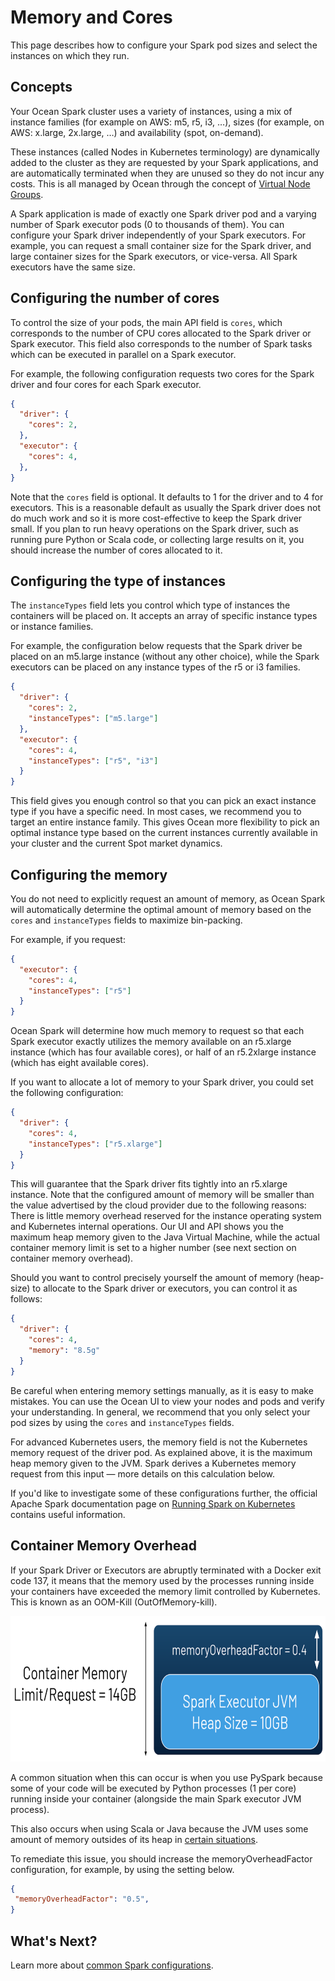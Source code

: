 # Memory and Cores

This page describes how to configure your Spark pod sizes and select the instances on which they run.

## Concepts

Your Ocean Spark cluster uses a variety of instances, using a mix of instance families (for example on AWS: m5, r5, i3, …), sizes (for example, on AWS: x.large, 2x.large, …) and availability (spot, on-demand).

These instances (called Nodes in Kubernetes terminology) are dynamically added to the cluster as they are requested by your Spark applications, and are automatically terminated when they are unused so they do not incur any costs. This is all managed by Ocean through the concept of [Virtual Node Groups](ocean/features/launch-specifications).

A Spark application is made of exactly one Spark driver pod and a varying number of Spark executor pods (0 to thousands of them). You can configure your Spark driver independently of your Spark executors. For example, you can request a small container size for the Spark driver, and large container sizes for the Spark executors, or vice-versa. All Spark executors have the same size.

## Configuring the number of cores

To control the size of your pods, the main API field is `cores`, which corresponds to the number of CPU cores allocated to the Spark driver or Spark executor. This field also corresponds to the number of Spark tasks which can be executed in parallel on a Spark executor.

For example, the following configuration requests two cores for the Spark driver and four cores for each Spark executor.

```json
{
  "driver": {
    "cores": 2,
  },
  "executor": {
    "cores": 4,
  },
}
```

Note that the `cores` field is optional. It defaults to 1 for the driver and to 4 for executors. This is a reasonable default as usually the Spark driver does not do much work and so it is more cost-effective to keep the Spark driver small. If you plan to run heavy operations on the Spark driver, such as running pure Python or Scala code, or collecting large results on it, you should increase the number of cores allocated to it.

## Configuring the type of instances

The `instanceTypes` field lets you control which type of instances the containers will be placed on. It accepts an array of specific instance types or instance families.

For example, the configuration below requests that the Spark driver be placed on an m5.large instance (without any other choice), while the Spark executors can be placed on any instance types of the r5 or i3 families.

```json
{
  "driver": {
    "cores": 2,
    "instanceTypes": ["m5.large"]
  },
  "executor": {
    "cores": 4,
    "instanceTypes": ["r5", "i3"]
  }
}
```

This field gives you enough control so that you can pick an exact instance type if you have a specific need. In most cases, we recommend you to target an entire instance family. This gives Ocean more flexibility to pick an optimal instance type based on the current instances currently available in your cluster and the current Spot market dynamics.

## Configuring the memory

You do not need to explicitly request an amount of memory, as Ocean Spark will automatically determine the optimal amount of memory based on the `cores` and `instanceTypes` fields to maximize bin-packing.

For example, if you request:

```json
{
  "executor": {
    "cores": 4,
    "instanceTypes": ["r5"]
  }
}
```

Ocean Spark will determine how much memory to request so that each Spark executor exactly utilizes the memory available on an r5.xlarge instance (which has four available cores), or  half of an r5.2xlarge instance (which has eight available cores).

If you want to allocate a lot of memory to your Spark driver, you could set the following configuration:

```json
{
  "driver": {
    "cores": 4,
    "instanceTypes": ["r5.xlarge"]
  }
}
```

This will guarantee that the Spark driver fits tightly into an r5.xlarge instance. Note that the configured amount of memory will be smaller than the value advertised by the cloud provider due to the following reasons:
There is little memory overhead reserved for the instance operating system and Kubernetes internal operations.
Our UI and API shows you the maximum heap memory given to the Java Virtual Machine, while the actual container memory limit is set to a higher number (see next section on container memory overhead).

Should you want to control precisely yourself the amount of memory (heap-size) to allocate to the Spark driver or executors, you can control it as follows:

```json
{
  "driver": {
    "cores": 4,
    "memory": "8.5g"
  }
}
```

Be careful when entering memory settings manually, as it is easy to make mistakes. You can use the Ocean UI to view your nodes and pods and verify your understanding. In general, we recommend that you only select your pod sizes by using the `cores` and `instanceTypes` fields.

For advanced Kubernetes users, the memory field is not the Kubernetes memory request of the driver pod. As explained above, it is the maximum heap memory given to the JVM. Spark derives a Kubernetes memory request from this input — more details on this calculation below.

If you'd like to investigate some of these configurations further, the official Apache Spark documentation page on [Running Spark on Kubernetes](https://spark.apache.org/docs/latest/running-on-kubernetes.html) contains useful information.

## Container Memory Overhead

If your Spark Driver or Executors are abruptly terminated with a Docker exit code 137, it means that the memory used by the processes running inside your containers have exceeded the memory limit controlled by Kubernetes. This is known as an OOM-Kill (OutOfMemory-kill).

<img src="/ocean-spark/_media/configure-spark-apps-memory-&-cores-01.png" width="612" height="233" />

A common situation when this can occur is when you use PySpark because some of your code will be executed by Python processes (1 per core) running inside your container (alongside the main Spark executor JVM process).

This also occurs when using Scala or Java because the JVM uses some amount of memory outsides of its heap in [certain situations](https://plumbr.io/blog/memory-leaks/why-does-my-java-process-consume-more-memory-than-xmx).

To remediate this issue, you should increase the memoryOverheadFactor configuration, for example, by using the setting below.

```json
{
 "memoryOverheadFactor": "0.5",
}
```

 ## What's Next?

 Learn more about [common Spark configurations](ocean-spark/configure-spark-apps/common-spark-configs).
